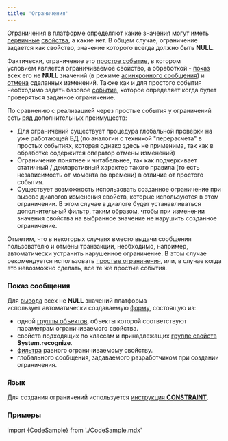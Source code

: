 ```yaml
---
title: 'Ограничения'
---
```


Ограничения в платформе определяют какие значения могут иметь [первичные](Первичные_свойства_DATA.md) [свойства](Свойства.md), а какие нет. В общем случае, ограничение задается как свойство, значение которого всегда должно быть **NULL**.

Фактически, ограничение это [простое событие](Простые_события.md), в котором условием является ограничиваемое свойство, а обработкой - [показ](#показ-сообщения) всех его не **NULL** значений (в режиме [асинхронного сообщения](В_печатном_представлении_PRINT.md#Впечатномпредставлении(PRINT-broken)-interactive)) и [отмена](Отмена_изменений_CANCEL.md) сделанных изменений. Также как и для простого события необходимо задать базовое [событие](События.md), которое определяет когда будет проверяться заданное ограничение. 

По сравнению с реализацией через простые события у ограничений есть ряд дополнительных преимуществ:

-   Для ограничений существует процедура глобальной проверки на уже работающей БД (по аналогии с техникой "перерасчета" в простых событиях, которая однако здесь не применима, так как в обработке содержится оператор отмены изменений)
-   Ограничение понятнее и читабельнее, так как подчеркивает статичный / декларативный характер такого правила (то есть независимость от момента во времени) в отличие от простого события.
-   Существует возможность использовать созданное ограничение при вызове диалогов изменения свойств, которые используются в этом ограничении. В этом случае в диалоге будет устанавливаться дополнительный фильтр, таким образом, чтобы при изменении значения свойства на выбранное значение не нарушить созданное ограничение.

Отметим, что в некоторых случаях вместо выдачи сообщения пользователю и отмены транзакции, необходимо, например, автоматически устранить нарушенное ограничение. В этом случае рекомендуется использовать [простые ограничения](Простые_ограничения.md), или, в случае когда это невозможно сделать, все те же простые события.

### Показ сообщения

Для [вывода](В_печатном_представлении_PRINT.md) всех не **NULL** значений платформа использует автоматически создаваемую [форму](Формы.md), состоящую из:

-   одной [группы объектов](Структура_формы.md#объекты), объекты которой соответствуют параметрам ограничиваемого свойства.
-   свойств подходящих по классам и принадлежащих [группе свойств](Группы_свойств_и_действий.md) **System.recognize**.
-   [фильтра](Структура_формы.md#фильтры) равного ограничиваемому свойству.
-   глобального сообщения, задаваемого разработчиком при создании ограничения.

### Язык

Для создания ограничений используется [инструкция **CONSTRAINT**](Инструкция_CONSTRAINT.md). 

### Примеры

import {CodeSample} from './CodeSample.mdx'

<CodeSample url="https://documentation.lsfusion.org/sample?file=InstructionSample&block=constraint"/>
